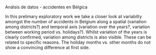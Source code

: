 Análsis de datos - accidentes en Bélgica

In this prelimary exploratory work we take a closer look at variabilty amongst the number of accidents in Belgium along a spatial (variation among districts?) and temporal axis (variation over the years?, variation between working period vs. holidays?). Whilst variation of the years is clearly confirmed, variation among districts is also visible. These can be related to specific reasons. The holiday months vs. other months do not show a convincing difference at first side.
